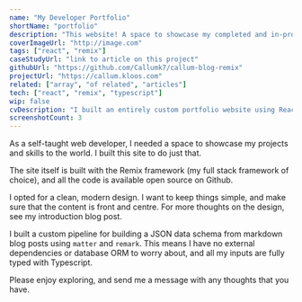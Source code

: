 ```yaml
---
name: "My Developer Portfolio"
shortName: "portfolio"
description: "This website! A space to showcase my completed and in-progress projects, host my blog, and share my photography"
coverImageUrl: "http://image.com"
tags: ["react", "remix"]
caseStudyUrl: "link to article on this project"
githubUrl: "https://github.com/Callumk7/callum-blog-remix"
projectUrl: "https://callum.kloos.com"
related: ["array", "of related", "articles"]
tech: ["react", "remix", "typescript"]
wip: false
cvDescription: "I built an entirely custom portfolio website using React and Remix. I wrote a custom build process which parses markdown content and caches the output into simple JSON for the app to consume on request with response times of less than 7ms."
screenshotCount: 3
---
```


As a self-taught web developer, I needed a space to showcase my projects and skills to the world. I built this site to do just that.

The site itself is built with the Remix framework (my full stack framework of choice), and all the code is available open source on Github.

I opted for a clean, modern design. I want to keep things simple, and make sure that the content is front and centre. For more thoughts on the design, see my introduction blog post.

I built a custom pipeline for building a JSON data schema from markdown blog posts using `matter` and `remark`. This means I have no external dependencies or database ORM to worry about, and all my inputs are fully typed with Typescript.

Please enjoy exploring, and send me a message with any thoughts that you have.
